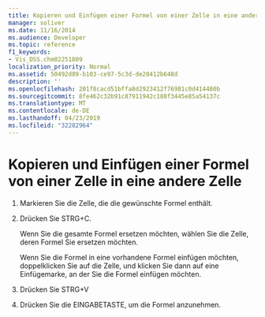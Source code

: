 ```yaml
---
title: Kopieren und Einfügen einer Formel von einer Zelle in eine andere Zelle
manager: soliver
ms.date: 11/16/2014
ms.audience: Developer
ms.topic: reference
f1_keywords:
- Vis_DSS.chm82251809
localization_priority: Normal
ms.assetid: 50492d89-b103-ce97-5c3d-de28412b648d
description: ''
ms.openlocfilehash: 201f8cacd51bffa8d2923412f76981c0d414480b
ms.sourcegitcommit: 8fe462c32b91c87911942c188f3445e85a54137c
ms.translationtype: MT
ms.contentlocale: de-DE
ms.lasthandoff: 04/23/2019
ms.locfileid: "32282964"
---
```

# <a name="copy-and-paste-a-formula-from-one-cell-into-another"></a>Kopieren und Einfügen einer Formel von einer Zelle in eine andere Zelle

1. Markieren Sie die Zelle, die die gewünschte Formel enthält.
    
2. Drücken Sie STRG+C.
    
    Wenn Sie die gesamte Formel ersetzen möchten, wählen Sie die Zelle, deren Formel Sie ersetzen möchten.
    
    Wenn Sie die Formel in eine vorhandene Formel einfügen möchten, doppelklicken Sie auf die Zelle, und klicken Sie dann auf eine Einfügemarke, an der Sie die Formel einfügen möchten.
    
3. Drücken Sie STRG+V
    
4. Drücken Sie die EINGABETASTE, um die Formel anzunehmen.
    

